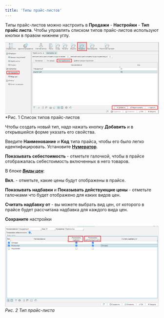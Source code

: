 ```yaml
---
title: 'Типы прайс-листов'
---
```


Типы прайс-листов можно настроить в **Продажи** - **Настройки** - **Тип прайс листа**. Чтобы управлять списком типов прайс-листов используют кнопки в правом нижнем углу.

![](images/Pricelist_types_1.png)
*Рис. 1 Список типов прайс-листов

  

Чтобы создать новый тип, надо нажать кнопку **Добавить** и в открывшейся форме указать его свойства.

Введите **Наименование** и **Код** типа прайса, чтобы его было легко идентифицировать. Установите [**Нумератор**](Numerators.md).

**Показывать себестоимость** - отметьте галочкой, чтобы в прайсе отображалась себестоимость включенных в него товаров. 

В блоке ***[Виды цен](Price_type_settings.md)***:

**Вкл.** - отметьте, какие цены будут отображены в прайсе.

**Показывать надбавки** и **Показывать действующие цены** - отметьте галочками что будет отображено для каких видов цен.

**Считать надбавку от** - вы можете выбрать вид цен, от которого в прайсе будет рассчитана надбавка для каждого вида цен.

**Сохраните** настройки

![](images/Pricelist_types_2.png)
*Рис. 2 Тип прайс-листа*

  

  

  


